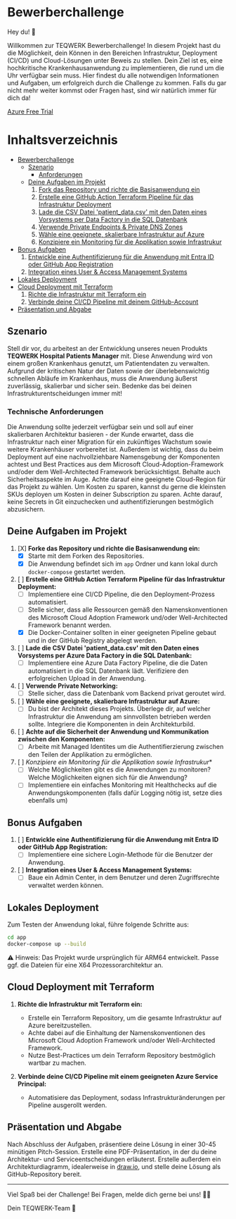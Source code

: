 # Bewerberchallenge

Hey du! 👋

Willkommen zur TEQWERK Bewerberchallenge! In diesem Projekt hast du die Möglichkeit, dein Können in den Bereichen Infrastruktur, Deployment (CI/CD) und Cloud-Lösungen unter Beweis zu stellen. Dein Ziel ist es, eine hochkritische Krankenhausanwendung zu implementieren, die rund um die Uhr verfügbar sein muss. Hier findest du alle notwendigen Informationen und Aufgaben, um erfolgreich durch die Challenge zu kommen. Falls du gar nicht mehr weiter kommst oder Fragen hast, sind wir natürlich immer für dich da! 

[Azure Free Trial](https://azure.microsoft.com/de-de/free)

# Inhaltsverzeichnis

- [Bewerberchallenge](#bewerberchallenge)
    - [Szenario](#szenario)
        - [Anforderungen](#anforderungen)
    - [Deine Aufgaben im Projekt](#deine-aufgaben-im-projekt)
        1. [Fork das Repository und richte die Basisanwendung ein](#1-fork-das-repository-und-richte-die-basisanwendung-ein)
        2. [Erstelle eine GitHub Action Terraform Pipeline für das Infrastruktur Deployment](#2-erstelle-eine-github-action-terraform-pipeline-für-das-infrastruktur-deployment)
        3. [Lade die CSV Datei 'patient_data.csv' mit den Daten eines Vorsystems per Data Factory in die SQL Datenbank](#3-lade-die-csv-datei-patient_datacsv-mit-den-daten-eines-vorsystems-per-data-factory-in-die-sql-datenbank)
        4. [Verwende Private Endpoints & Private DNS Zones](#4-verwende-private-endpoints--private-dns-zones)
        5. [Wähle eine geeignete, skalierbare Infrastruktur auf Azure](#5-wähle-eine-geeignete-skalierbare-infrastruktur-auf-azure)
        6. [Konzipiere ein Monitoring für die Applikation sowie Infrastrukur](#6-konzipiere-ein-monitoring-für-die-applikation-sowie-infrastrukur)
- [Bonus Aufgaben](#bonus-aufgaben)
    1. [Entwickle eine Authentifizierung für die Anwendung mit Entra ID oder GitHub App Registration](#1-entwickle-eine-authentifizierung-für-die-anwendung-mit-entra-id-oder-github-app-registration)
    2. [Integration eines User & Access Management Systems](#2-integration-eines-user--access-management-systems)
- [Lokales Deployment](#lokales-deployment)
- [Cloud Deployment mit Terraform](#cloud-deployment-mit-terraform)
    1. [Richte die Infrastruktur mit Terraform ein](#1-richte-die-infrastruktur-mit-terraform-ein)
    2. [Verbinde deine CI/CD Pipeline mit deinem GitHub-Account](#2-verbinde-deine-cicd-pipeline-mit-deinem-github-account)
- [Präsentation und Abgabe](#präsentation-und-abgabe)

## Szenario
Stell dir vor, du arbeitest an der Entwicklung unseres neuen Produkts **TEQWERK Hospital Patients Manager** mit. Diese Anwendung wird von einem großen Krankenhaus genutzt, um Patientendaten zu verwalten. Aufgrund der kritischen Natur der Daten sowie der überlebenswichtig schnellen Abläufe im Krankenhaus, muss die Anwendung äußerst zuverlässig, skalierbar und sicher sein. Bedenke das bei deinen Infrastrukturentscheidungen immer mit!

### Technische Anforderungen
Die Anwendung sollte jederzeit verfügbar sein und soll auf einer skalierbaren Architektur basieren - der Kunde erwartet, dass die Infrastruktur nach einer Migration für ein zukünftiges Wachstum sowie weitere Krankenhäuser vorbereitet ist. Außerdem ist wichtig, dass du beim Deployment auf eine nachvollziehbare Namensgebung der Komponenten achtest und Best Practices aus dem Microsoft Cloud-Adoption-Framework und/oder dem Well-Architected Framework berücksichtigst. Behalte auch Sicherheitsaspekte im Auge. 
Achte darauf eine geeignete Cloud-Region für das Projekt zu wählen.
Um Kosten zu sparen, kannst du gerne die kleinsten SKUs deployen um Kosten in deiner Subscription zu sparen. 
Achte darauf, keine Secrets in Git einzuchecken und authentifizierungen bestmöglich abzusichern.

## Deine Aufgaben im Projekt

1. [X] **Forke das Repository und richte die Basisanwendung ein:**
    - [X] Starte mit dem Forken des Repositories.
    - [X] Die Anwendung befindet sich im `app` Ordner und kann lokal durch `docker-compose` gestartet werden.
2. [ ] **Erstelle eine GitHub Action Terraform Pipeline für das Infrastruktur Deployment:**
    - [ ] Implementiere eine CI/CD Pipeline, die den Deployment-Prozess automatisiert.
    - [ ] Stelle sicher, dass alle Ressourcen gemäß den Namenskonventionen des Microsoft Cloud Adoption Framework und/oder Well-Architected Framework benannt werden.
    - [X] Die Docker-Container sollten in einer geeigneten Pipeline gebaut und in der GitHub Registry abgelegt werden.
3. [ ] **Lade die CSV Datei 'patient_data.csv' mit den Daten eines Vorsystems per Azure Data Factory in die SQL Datenbank:**
    - [ ] Implementiere eine Azure Data Factory Pipeline, die die Daten automatisiert in die SQL Datenbank lädt. Verifiziere den erfolgreichen Upload in der Anwendung.
4. [ ] **Verwende Private Networking:**
    - [ ] Stelle sicher, dass die Datenbank vom Backend privat geroutet wird.
5. [ ] **Wähle eine geeignete, skalierbare Infrastruktur auf Azure:**
    - [ ] Du bist der Architekt dieses Projekts. Überlege dir, auf welcher Infrastruktur die Anwendung am sinnvollsten betrieben werden sollte. Integriere die Komponenten in dein Architekturbild.
6. [ ] **Achte auf die Sicherheit der Anwendung und Kommunikation zwischen den Komponenten:**
    - [ ] Arbeite mit Managed Identites um die Authentifierzierung zwischen den Teilen der Applikation zu ermöglichen.
7. [ ] *Konzipiere ein Monitoring für die Applikation sowie Infrastrukur**
    - [ ] Welche Möglichkeiten gibt es die Anwendungen zu monitoren? Welche Möglichkeiten eignen sich für die Anwendung?
    - [ ] Implementiere ein einfaches Monitoring mit Healthchecks auf die Anwendungskomponenten (falls dafür Logging nötig ist, setze dies ebenfalls um)

## Bonus Aufgaben

1. [ ] **Entwickle eine Authentifizierung für die Anwendung mit Entra ID oder GitHub App Registration:**
    - [ ] Implementiere eine sichere Login-Methode für die Benutzer der Anwendung.
2. [ ] **Integration eines User & Access Management Systems:**
    - [ ] Baue ein Admin Center, in dem Benutzer und deren Zugriffsrechte verwaltet werden können.

## Lokales Deployment

Zum Testen der Anwendung lokal, führe folgende Schritte aus:

```bash
cd app
docker-compose up --build
```
⚠️ Hinweis: Das Projekt wurde ursprünglich für ARM64 entwickelt. Passe ggf. die Dateien für eine X64 Prozessorarchitektur an.

## Cloud Deployment mit Terraform

1. **Richte die Infrastruktur mit Terraform ein:**
    - Erstelle ein Terraform Repository, um die gesamte Infrastruktur auf Azure bereitzustellen.
    - Achte dabei auf die Einhaltung der Namenskonventionen des Microsoft Cloud Adoption Framework und/oder Well-Architected Framework.
    - Nutze Best-Practices um dein Terraform Repository bestmöglich wartbar zu machen.

2. **Verbinde deine CI/CD Pipeline mit einem geeigneten Azure Service Principal:**
    - Automatisiere das Deployment, sodass Infrastrukturänderungen per Pipeline ausgerollt werden.

## Präsentation und Abgabe

Nach Abschluss der Aufgaben, präsentiere deine Lösung in einer 30-45 minütigen Pitch-Session. Erstelle eine PDF-Präsentation, in der du deine Architektur- und Serviceentscheidungen erläuterst. Erstelle außerdem ein Architekturdiagramm, idealerweise in [draw.io](http://draw.io/), und stelle deine Lösung als GitHub-Repository bereit.

---

Viel Spaß bei der Challenge! Bei Fragen, melde dich gerne bei uns! 🧑‍💻

Dein TEQWERK-Team 🧡
